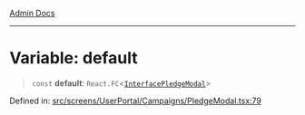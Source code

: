 [Admin Docs](/)

---

# Variable: default

> `const` **default**: `React.FC`\<[`InterfacePledgeModal`](../interfaces/InterfacePledgeModal-1.md)\>

Defined in: [src/screens/UserPortal/Campaigns/PledgeModal.tsx:79](https://github.com/PalisadoesFoundation/talawa-admin/blob/main/src/screens/UserPortal/Campaigns/PledgeModal.tsx#L79)
